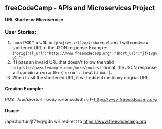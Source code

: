 **freeCodeCamp** - APIs and Microservices Project
------

**URL Shortener Microservice**

### User Stories:

1. I can POST a URL to `[project_url]/api/shorturl` and I will receive a shortened URL in the JSON response. Example: `{"original_url":"https://www.freecodecamp.org","short_url":"jf71vgvg3n"}`
2. If I pass an invalid URL that doesn't follow the valid `http(s)://(www.)example.com(/more/routes)` format, the JSON response will contain an error like `{"error":"invalid URL"}`.
3. When I visit the shortened URL, it will redirect me to my original URL.

#### Creation Example:

POST /api/shorturl - body (urlencoded): url=https://www.freecodecamp.org

#### Usage:

/api/shorturl/jf71vgvg3n will redirect to https://www.freecodecamp.org